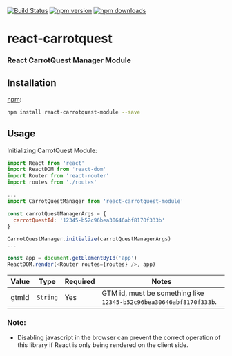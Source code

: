 [![Build Status](https://img.shields.io/travis/killmenot/react-carrotquest/master.svg?style=flat-square)](https://travis-ci.org/killmenot/react-carrotquest)
[![npm version](https://img.shields.io/npm/v/killmenot/react-carrotquest.svg?style=flat-square)](https://www.npmjs.com/package/react-carrotquest-module)
[![npm downloads](https://img.shields.io/npm/dm/react-carrotquest-module.svg?style=flat-square)](https://www.npmjs.com/package/react-carrotquest-module)

# react-carrotquest
### React CarrotQuest Manager Module


## Installation

[npm](https://www.npmjs.com/):

```bash
npm install react-carrotquest-module --save
```

## Usage

Initializing CarrotQuest Module:

```js
import React from 'react'
import ReactDOM from 'react-dom'
import Router from 'react-router'
import routes from './routes'

...
import CarrotQuestManager from 'react-carrotquest-module'

const carrotQuestManagerArgs = {
  carrotQuestId: '12345-b52c96bea30646abf8170f333b'
}

CarrotQuestManager.initialize(carrotQuestManagerArgs)
...

const app = document.getElementById('app')
ReactDOM.render(<Router routes={routes} />, app)

```


|Value|Type|Required|Notes|
|------|-----|-----|-----|
|gtmId| `String`| Yes | GTM id, must be something like `12345-b52c96bea30646abf8170f333b`.|


### Note:

- Disabling javascript in the browser can prevent the correct operation of this library if React is only being rendered on the client side.
